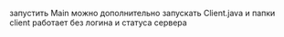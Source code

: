 запустить Main
можно дополнительно запускать Client.java и папки client
работает без логина и статуса сервера 